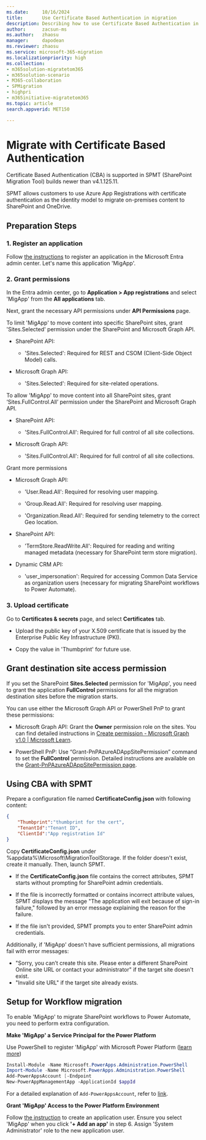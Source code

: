 ```yaml
---
ms.date:     10/16/2024
title:       Use Certificate Based Authentication in migration
description: Describing how to use Certificate Based Authentication in migration.
author:      zacsun-ms
ms.author:   zhaosu
manager:     dapodean
ms.reviewer: zhaosu
ms.service: microsoft-365-migration
ms.localizationpriority: high
ms.collection: 
- m365solution-migratetom365
- m365solution-scenario
- M365-collaboration
- SPMigration
- highpri
- m365initiative-migratetom365
ms.topic: article
search.appverid: MET150

---
```


# Migrate with Certificate Based Authentication

Certificate Based Authentication (CBA) is supported in SPMT (SharePoint Migration Tool) builds newer than v4.1.125.11.

SPMT allows customers to use Azure App Registrations with certificate authentication as the identity model to migrate on-premises content to SharePoint and OneDrive.

## Preparation Steps

### 1. Register an application

Follow [the instructions](/entra/identity-platform/quickstart-register-app?tabs=certificate) to register an application in the Microsoft Entra admin center. Let's name this application 'MigApp'.

### 2. Grant permissions

In the Entra admin center, go to **Application > App registrations** and select 'MigApp' from the **All applications** tab. 

Next, grant the necessary API permissions under **API Permissions** page.

To limit 'MigApp' to move content into specific SharePoint sites, grant 'Sites.Selected' permission under the SharePoint and Microsoft Graph API.

- SharePoint API:

  - 'Sites.Selected': Required for REST and CSOM (Client-Side Object Model) calls.
  
- Microsoft Graph API:

  - 'Sites.Selected': Required for site-related operations.
  
To allow 'MigApp' to move content into all SharePoint sites, grant ‘Sites.FullControl.All’ permission under the SharePoint and Microsoft Graph API.

- SharePoint API:

  - 'Sites.FullControl.All': Required for full control of all site collections.
  
- Microsoft Graph API:

  - 'Sites.FullControl.All': Required for full control of all site collections.
  
Grant more permissions

- Microsoft Graph API:

  - 'User.Read.All': Required for resolving user mapping.
  
  - 'Group.Read.All': Required for resolving user mapping.
  
  - 'Organization.Read.All': Required for sending telemetry to the correct Geo location.
  
- SharePoint API:

  - 'TermStore.ReadWrite.All': Required for reading and writing managed metadata (necessary for SharePoint term store migration).
  
- Dynamic CRM API:

  - 'user_impersonation': Required for accessing Common Data Service as organization users (necessary for migrating SharePoint workflows to Power Automate).
  
### 3. Upload certificate

 Go to **Certificates & secrets** page, and select **Certificates** tab.

- Upload the public key of your X.509 certificate that is issued by the Enterprise Public Key Infrastructure (PKI).

- Copy the value in 'Thumbprint' for future use.

## Grant destination site access permission

If you set the SharePoint **Sites.Selected** permission for 'MigApp', you need to grant the application  **FullControl** permissions for all the migration destination sites before the migration starts. 

You can use either the Microsoft Graph API or PowerShell PnP to grant these permissions:

- Microsoft Graph API: Grant the **Owner** permission role on the sites. You can find detailed instructions in [Create permission - Microsoft Graph v1.0 | Microsoft Learn](/graph/api/site-post-permissions?view=graph-rest-1.0&tabs=http).

- PowerShell PnP: Use “Grant-PnPAzureADAppSitePermission” command to set the **FullControl** permission. Detailed instructions are available on the [Grant-PnPAzureADAppSitePermission page](https://pnp.github.io/powershell/cmdlets/Grant-PnPAzureADAppSitePermission.html).

## Using CBA with SPMT

Prepare a configuration file named **CertificateConfig.json** with following content:


```json
{
    "Thumbprint":"thumbprint for the cert",
    "TenantId":"Tenant ID",
    "ClientId":"App registration Id"
}
```

Copy **CertificateConfig.json** under %appdata%\Microsoft\MigrationToolStorage. If the folder doesn't exist, create it manually. Then, launch SPMT.

- If the **CertificateConfig.json** file contains the correct attributes, SPMT starts without prompting for SharePoint admin credentials. 

- If the file is incorrectly formatted or contains incorrect attribute values, SPMT displays the message "The application will exit because of sign-in failure," followed by an error message explaining the reason for the failure.

- If the file isn't provided, SPMT prompts you to enter SharePoint admin credentials.

Additionally, if 'MigApp' doesn't have sufficient permissions, all migrations fail with error messages:
- "Sorry, you can’t create this site. Please enter a different SharePoint Online site URL or contact your administrator" if the target site doesn't exist.
- "Invalid site URL" if the target site already exists.

## Setup for Workflow migration

To enable 'MigApp' to migrate SharePoint workflows to Power Automate, you need to perform extra configuration.

**Make 'MigApp' a Service Principal for the Power Platform**

Use PowerShell to register 'MigApp' with Microsoft Power Platform ([learn more](/power-platform/admin/powershell-create-service-principal))


```powershell
Install-Module -Name Microsoft.PowerApps.Administration.PowerShell
Import-Module -Name Microsoft.PowerApps.Administration.PowerShell
Add-PowerAppsAccount [-Endpoint 
New-PowerAppManagementApp -ApplicationId $appId
```

For a detailed explanation of `Add-PowerAppsAccount`, refer to [link](/powershell/module/microsoft.powerapps.administration.powershell/add-powerappsaccount?view=pa-ps-latest).

**Grant 'MigApp' Access to the Power Platform Environment**

Follow [the instruction](/power-platform/admin/manage-application-users) to create an application user. Ensure you select 'MigApp' when you click **'+ Add an app'** in step 6. Assign 'System Administrator' role to the new application user. 

